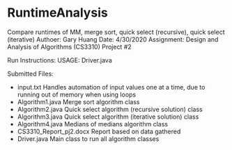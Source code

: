# RuntimeAnalysis
Compare runtimes of MM, merge sort, quick select (recursive), quick select (iterative)
Authoer: Gary Huang
Date: 4/30/2020
Assignment: Design and Analysis of Algorithms (CS3310) Project #2 

Run Instructions: 
  USAGE: Driver.java 

Submitted Files:
  - input.txt
      Handles automation of input values one at a time, due to running out of memory when using loops
  - Algorithm1.java
      Merge sort algorithm class
  - Algorithm2.java
      Quick select algorithm (recursive solution) class
  - Algorithm3.java
      Quick select algorithm (iterative solution) class
  - Algorithm4.java
      Medians of medians algorithm class
  - CS3310_Report_pj2.docx
      Report based on data gathered
  - Driver.java
      Main class to run all algorithm classes
